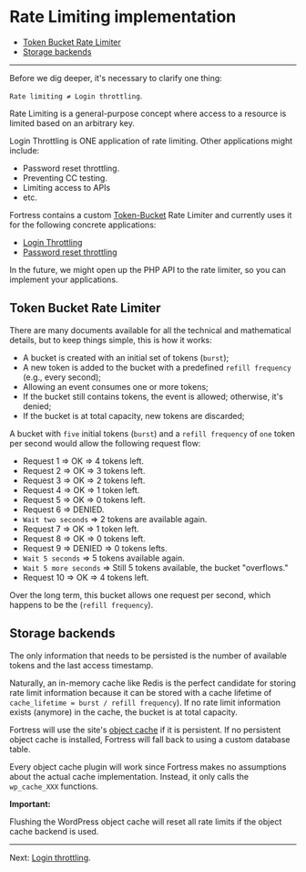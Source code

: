 # Rate Limiting implementation

<!-- TOC -->
* [Token Bucket Rate Limiter](#token-bucket-rate-limiter)
* [Storage backends](#storage-backends)
<!-- TOC -->

---

Before we dig deeper, it's necessary to clarify one thing:

`Rate limiting ≠ Login throttling`.

Rate Limiting is a general-purpose concept where access to a resource is limited based on an arbitrary key.

Login Throttling is ONE application of rate limiting. Other applications might include:

- Password reset throttling.
- Preventing CC testing.
- Limiting access to APIs
- etc.

Fortress contains a custom [Token-Bucket](https://en.wikipedia.org/wiki/Token_bucket) Rate Limiter and currently uses it for the following concrete applications:

- [Login Throttling](login-throttling.md)
- [Password reset throttling](password-reset-throttling.md)

In the future, we might open up the PHP API to the rate limiter, so you can implement your applications.

## Token Bucket Rate Limiter

There are many documents available for all the technical and mathematical details, but to keep things simple, this is how it works:

- A bucket is created with an initial set of tokens (`burst`);
- A new token is added to the bucket with a predefined `refill frequency` (e.g., every second);
- Allowing an event consumes one or more tokens;
- If the bucket still contains tokens, the event is allowed; otherwise, it's denied;
- If the bucket is at total capacity, new tokens are discarded;

A bucket with `five` initial tokens (`burst`) and a `refill frequency` of `one` token per second would allow the following request flow:

- Request 1 => OK => 4 tokens left.
- Request 2 => OK => 3 tokens left.
- Request 3 => OK => 2 tokens left.
- Request 4 => OK => 1 token left.
- Request 5 => OK => 0 tokens left.
- Request 6 => DENIED.
- `Wait two seconds` => 2 tokens are available again.
- Request 7 => OK => 1 token left.
- Request 8 => OK => 0 tokens left.
- Request 9 => DENIED => 0 tokens lefts.
- `Wait 5 seconds` => 5 tokens available again.
- `Wait 5 more seconds` => Still 5 tokens available, the bucket "overflows."
- Request 10 => OK => 4 tokens left.

Over the long term, this bucket allows one request per second, which happens to be the (`refill frequency`).

## Storage backends

The only information that needs to be persisted is the number of available tokens and the last access timestamp.

Naturally, an in-memory cache like Redis is the perfect candidate for storing rate limit information because
it can be stored with a cache lifetime of `cache_lifetime = burst / refill frequency`).
If no rate limit information exists (anymore) in the cache, the bucket is at total capacity.

Fortress will use the site's [object cache](https://developer.wordpress.org/reference/classes/wp_object_cache/#persistent-caching) if it is persistent.
If no persistent object cache is installed, Fortress will fall back to using a custom database table.

Every object cache plugin will work since Fortress makes no assumptions about the actual cache implementation. Instead, it only calls the `wp_cache_XXX` functions.

**Important:**

Flushing the WordPress object cache will reset all rate limits if the object cache backend is used.

---

Next: [Login throttling](login-throttling.md).
